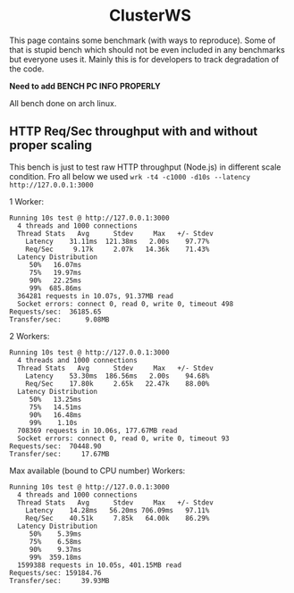 <h1 align="center">ClusterWS</h1>

This page contains some benchmark (with ways to reproduce). Some of that is stupid bench which should not be even included in any benchmarks but everyone uses it. Mainly this is for developers to track degradation of the code.

**Need to add BENCH PC INFO PROPERLY**

All bench done on arch linux.

## HTTP Req/Sec throughput with and without proper scaling 

This bench is just to test raw HTTP throughput (Node.js) in different scale condition. Fro all below we used `wrk -t4 -c1000 -d10s --latency http://127.0.0.1:3000`

1 Worker: 

```
Running 10s test @ http://127.0.0.1:3000
  4 threads and 1000 connections
  Thread Stats   Avg      Stdev     Max   +/- Stdev
    Latency    31.11ms  121.38ms   2.00s    97.77%
    Req/Sec     9.17k     2.07k   14.36k    71.43%
  Latency Distribution
     50%   16.07ms
     75%   19.97ms
     90%   22.25ms
     99%  685.86ms
  364281 requests in 10.07s, 91.37MB read
  Socket errors: connect 0, read 0, write 0, timeout 498
Requests/sec:  36185.65
Transfer/sec:      9.08MB
```

2 Workers:

```
Running 10s test @ http://127.0.0.1:3000
  4 threads and 1000 connections
  Thread Stats   Avg      Stdev     Max   +/- Stdev
    Latency    53.30ms  186.56ms   2.00s    94.68%
    Req/Sec    17.80k     2.65k   22.47k    88.00%
  Latency Distribution
     50%   13.25ms
     75%   14.51ms
     90%   16.48ms
     99%    1.10s 
  708369 requests in 10.06s, 177.67MB read
  Socket errors: connect 0, read 0, write 0, timeout 93
Requests/sec:  70448.90
Transfer/sec:     17.67MB
```

Max available (bound to CPU number) Workers:

```
Running 10s test @ http://127.0.0.1:3000
  4 threads and 1000 connections
  Thread Stats   Avg      Stdev     Max   +/- Stdev
    Latency    14.28ms   56.20ms 706.09ms   97.11%
    Req/Sec    40.51k     7.85k   64.00k    86.29%
  Latency Distribution
     50%    5.39ms
     75%    6.58ms
     90%    9.37ms
     99%  359.18ms
  1599388 requests in 10.05s, 401.15MB read
Requests/sec: 159184.76
Transfer/sec:     39.93MB
```